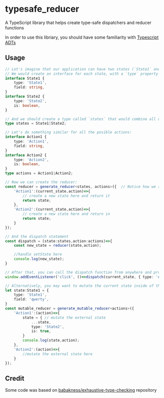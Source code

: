 # typesafe_reducer
A TypeScript library that helps create type-safe dispatchers and reducer functions

In order to use this libriary, you should have some familiarity with [Typescript ADTs](http://www.javiercasas.com/articles/typescript-adts)

## Usage
```ts
// Let's imagine that our application can have two states (`State1` and `State2`)
// We would create an interface for each state, with a `type` property that is going to be used to discrimitate between the states:
interface State1 {
	type: 'State1',
	field: string,
}
interface State2 {
	type: 'State2',
	is: boolean,
}

// And we should create a type called `states` that would combine all of the states our application has
type states = State1|State2;

// Let's do something similar for all the posible actions:
interface Action1 {
	type: 'Action1',
	field: string,
}
interface Action2 {
	type: 'Action2',
	is: boolean,
}
type actions = Action1|Action2;

// Now we can create the reducer:
const reducer = generate_reducer<states, actions>({  // Notice how we supply state and action types in `<states, actions>`
	'Action1':(current_state,action)=>{
		// create a new state here and return it
		return state;
	},
	'Action2':(current_state,action)=>{
		// create a new state here and return in
		return state;
	}
});

// And the dispatch statement
const dispatch = (state:states,action:actions)=>{
	const new_state = reducer(state,action);

	//handle setState here
	console.log(new_state);
}

// After that, you can call the dispatch function from anywhere and provide the neccessary arguments
window.addEventListener('click', ()=>dispatch(current_state, { type: 'Action1', field: 'qwerty' }); // where `current_state` is the current state of the application

// Alternatively, you may want to mutate the current state inside of the reducer (though, be careful with it as side effects are dangerous)
let state:State1 = {
	type: 'State1',
	field: 'qwerty',
}
const mutable_reducer = generate_mutable_reducer<actions>({
	'Action1':(action)=>{
		state = { // mutate the external state 
			...state,
			type: 'State2',
			is: true,
		}
		console.log(state,action);
	},
	'Action2':(action)=>{
		//mutate the external state here
	}
});
```

## Credit
Some code was based on [babakness/exhaustive-type-checking](https://github.com/babakness/exhaustive-type-checking) repository
